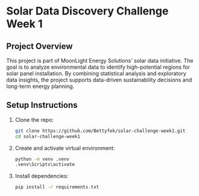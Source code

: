 # Solar Data Discovery Challenge Week 1
## Project Overview

This project is part of MoonLight Energy Solutions' solar data initiative. The goal is to analyze environmental data to identify high-potential regions for solar panel installation. By combining statistical analysis and exploratory data insights, the project supports data-driven sustainability decisions and long-term energy planning.

## Setup Instructions

1. Clone the repo:
   ```bash
   git clone https://github.com/Bettyfek/solar-challenge-week1.git
   cd solar-challenge-week1
2. Create and activate virtual environment:
   ```bash
   python -m venv .venv
   .venv\Scripts\activate
3. Install dependencies:
   ```bash
   pip install -r requirements.txt
